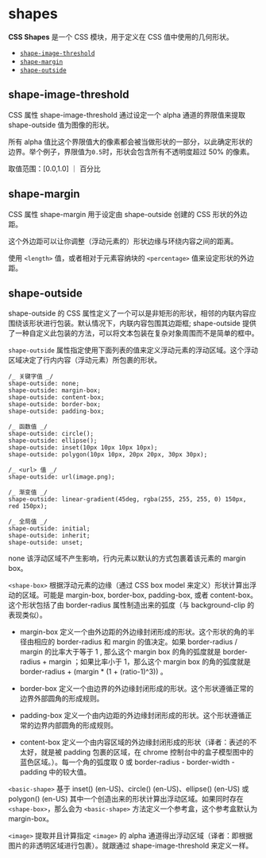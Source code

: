 # shapes

**CSS Shapes** 是一个 CSS 模块，用于定义在 CSS 值中使用的几何形状。

- [`shape-image-threshold`](https://developer.mozilla.org/zh-CN/docs/Web/CSS/shape-image-threshold)
- [`shape-margin`](https://developer.mozilla.org/zh-CN/docs/Web/CSS/shape-margin)
- [`shape-outside`](https://developer.mozilla.org/zh-CN/docs/Web/CSS/shape-outside)

## shape-image-threshold

CSS 属性 shape-image-threshold 通过设定一个 alpha 通道的界限值来提取 shape-outside 值为图像的形状。

所有 alpha 值比这个界限值大的像素都会被当做形状的一部分，以此确定形状的边界。举个例子，界限值为`0.5`时，形状会包含所有不透明度超过 50% 的像素。

取值范围：[0.0,1.0] ｜ 百分比

## shape-margin

CSS 属性 shape-margin 用于设定由 shape-outside 创建的 CSS 形状的外边距。

这个外边距可以让你调整（浮动元素的）形状边缘与环绕内容之间的距离。

使用 `<length>` 值，或者相对于元素容纳块的 `<percentage>` 值来设定形状的外边距。

## shape-outside

shape-outside 的 CSS 属性定义了一个可以是非矩形的形状，相邻的内联内容应围绕该形状进行包装。默认情况下，内联内容包围其边距框; shape-outside 提供了一种自定义此包装的方法，可以将文本包装在复杂对象周围而不是简单的框中。

`shape-outside` 属性指定使用下面列表的值来定义浮动元素的浮动区域。这个浮动区域决定了行内内容（浮动元素）所包裹的形状。

```
/_ 关键字值 _/
shape-outside: none;
shape-outside: margin-box;
shape-outside: content-box;
shape-outside: border-box;
shape-outside: padding-box;

/_ 函数值 _/
shape-outside: circle();
shape-outside: ellipse();
shape-outside: inset(10px 10px 10px 10px);
shape-outside: polygon(10px 10px, 20px 20px, 30px 30px);

/_ <url> 值 _/
shape-outside: url(image.png);

/_ 渐变值 _/
shape-outside: linear-gradient(45deg, rgba(255, 255, 255, 0) 150px, red 150px);

/_ 全局值 _/
shape-outside: initial;
shape-outside: inherit;
shape-outside: unset;
```

none
该浮动区域不产生影响，行内元素以默认的方式包裹着该元素的 margin box。

`<shape-box>`
根据浮动元素的边缘（通过 CSS box model 来定义）形状计算出浮动的区域。可能是 margin-box, border-box, padding-box, 或者 content-box。这个形状包括了由 border-radius 属性制造出来的弧度（与 background-clip 的表现类似）。

- margin-box
  定义一个由外边距的外边缘封闭形成的形状。这个形状的角的半径由相应的 border-radius 和 margin 的值决定。如果 border-radius / margin 的比率大于等于 1 , 那么这个 margin box 的角的弧度就是 border-radius + margin ；如果比率小于 1，那么这个 margin box 的角的弧度就是 border-radius + (margin \* (1 + (ratio-1)^3)) 。

- border-box
  定义一个由边界的外边缘封闭形成的形状。这个形状遵循正常的边界外部圆角的形成规则。

- padding-box
  定义一个由内边距的外边缘封闭形成的形状。这个形状遵循正常的边界内部圆角的形成规则。

- content-box
  定义一个由内容区域的外边缘封闭形成的形状（译者：表述的不太好，就是被 padding 包裹的区域，在 chrome 控制台中的盒子模型图中的蓝色区域。）。每一个角的弧度取 0 或 border-radius - border-width - padding 中的较大值。

`<basic-shape>`
基于 inset() (en-US)、circle() (en-US)、ellipse() (en-US) 或 polygon() (en-US) 其中一个创造出来的形状计算出浮动区域。如果同时存在 `<shape-box>`，那么会为 `<basic-shape>` 方法定义一个参考盒，这个参考盒默认为 margin-box。

`<image>`
提取并且计算指定 `<image>` 的 alpha 通道得出浮动区域（译者：即根据图片的非透明区域进行包裹）。就跟通过 shape-image-threshold 来定义一样。
